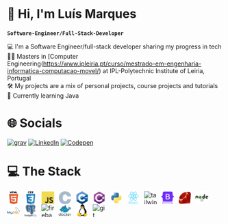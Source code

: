 # 👋 Hi, I'm Luís Marques

**`Software-Engineer/Full-Stack-Developer`**

💻 I'm a Software Engineer/full-stack developer sharing my progress in tech<br />
👨‍🎓 Masters in [Computer Engineering(https://www.ipleiria.pt/curso/mestrado-em-engenharia-informatica-computacao-movel/) at IPL-Polytechnic Institute of Leiria, Portugal<br />
🛠️ My projects are a mix of personal projects, course projects and tutorials<br />
💭 Currently learning Java<br />

# 🌐 Socials 
[![grav](https://img.shields.io/badge/my%20Website-grey?style=for-the-badge&logo=grav)](https://www.luis-marques.com/)
[![LinkedIn](https://img.shields.io/badge/LinkedIn-%230077B5.svg?style=for-the-badge&logo=linkedin&logoColor=white)](https://www.linkedin.com/in/luis-sena-marques/) 
[![Codepen](https://img.shields.io/badge/Codepen-000000?style=for-the-badge&logo=codepen&logoColor=white)](https://codepen.io/lCubosl)

# 💻 The Stack
<img align="left" width="30px" height="30px" style="padding-right:10px" src="https://raw.githubusercontent.com/devicons/devicon/master/icons/html5/html5-original-wordmark.svg" alt="html5"/>
<img align="left" width="30px" height="30px" style="padding-right:10px" src="https://raw.githubusercontent.com/devicons/devicon/master/icons/css3/css3-original-wordmark.svg" alt="css3"/>
<img align="left" width="30px" height="30px" style="padding-right:10px" src="https://raw.githubusercontent.com/devicons/devicon/master/icons/javascript/javascript-original.svg" alt="javascript"/>
<img align="left" width="30px" height="30px" style="padding-right:10px" src="https://raw.githubusercontent.com/devicons/devicon/master/icons/c/c-original.svg" alt="c"/>
<img align="left" width="30px" height="30px" style="padding-right:10px" src="https://raw.githubusercontent.com/devicons/devicon/master/icons/cplusplus/cplusplus-original.svg" alt="cplusplus"/>
<img align="left" width="30px" height="30px" style="padding-right:10px" src="https://raw.githubusercontent.com/devicons/devicon/master/icons/csharp/csharp-original.svg" alt="csharp"/>
<img align="left" width="30px" height="30px" style="padding-right:10px" src="https://raw.githubusercontent.com/devicons/devicon/master/icons/python/python-original.svg" alt="python"/>
<img align="left" width="30px" height="30px" style="padding-right:10px" src="https://raw.githubusercontent.com/devicons/devicon/master/icons/react/react-original-wordmark.svg" alt="react"/>
<img align="left" width="30px" height="30px" style="padding-right:10px" src="https://www.vectorlogo.zone/logos/tailwindcss/tailwindcss-icon.svg" alt="tailwind" width="40" height="40"/>
<img align="left" width="30px" height="30px" style="padding-right:10px" src="https://raw.githubusercontent.com/devicons/devicon/master/icons/bootstrap/bootstrap-plain-wordmark.svg" alt="bootstrap"/>
<img align="left" width="30px" height="30px" style="padding-right:10px" src="https://raw.githubusercontent.com/devicons/devicon/master/icons/ruby/ruby-original.svg" alt="ruby"/>
<img align="left" width="30px" height="30px" style="padding-right:10px" src="https://raw.githubusercontent.com/devicons/devicon/master/icons/nodejs/nodejs-original-wordmark.svg" alt="nodejs"/>
<img align="left" width="30px" height="30px" style="padding-right:10px" src="https://raw.githubusercontent.com/devicons/devicon/master/icons/mysql/mysql-original-wordmark.svg" alt="mysql"/>
<img align="left" width="30px" height="30px" style="padding-right:10px" src="https://raw.githubusercontent.com/devicons/devicon/master/icons/postgresql/postgresql-original-wordmark.svg" alt="postgresql"/>
<img align="left" width="30px" height="30px" style="padding-right:10px" src="https://www.vectorlogo.zone/logos/firebase/firebase-icon.svg" alt="firebase"/>
<img align="left" width="30px" height="30px" style="padding-right:10px" src="https://raw.githubusercontent.com/devicons/devicon/master/icons/docker/docker-original-wordmark.svg" alt="docker"/>
<img align="left" width="30px" height="30px" style="padding-right:10px" src="https://raw.githubusercontent.com/devicons/devicon/master/icons/linux/linux-original.svg" alt="linux"/> 
<img align="left" width="30px" height="30px" style="padding-right:10px" src="https://www.vectorlogo.zone/logos/git-scm/git-scm-icon.svg" alt="git"/>
